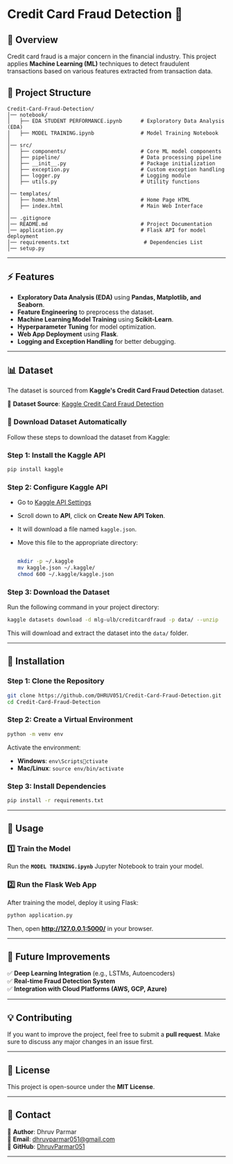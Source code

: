 # **Credit Card Fraud Detection 🚀**

## **📌 Overview**

Credit card fraud is a major concern in the financial industry. This project applies **Machine Learning (ML)** techniques to detect fraudulent transactions based on various features extracted from transaction data.

## **📁 Project Structure**

```plaintext
Credit-Card-Fraud-Detection/
│── notebook/
│   ├── EDA STUDENT PERFORMANCE.ipynb      # Exploratory Data Analysis (EDA)
│   ├── MODEL TRAINING.ipynb               # Model Training Notebook
│
│── src/
│   ├── components/                        # Core ML model components
│   ├── pipeline/                          # Data processing pipeline
│   ├── __init__.py                        # Package initialization
│   ├── exception.py                       # Custom exception handling
│   ├── logger.py                          # Logging module
│   ├── utils.py                           # Utility functions
│
│── templates/
│   ├── home.html                          # Home Page HTML
│   ├── index.html                         # Main Web Interface
│
│── .gitignore
│── README.md                              # Project Documentation
│── application.py                         # Flask API for model deployment
│── requirements.txt                        # Dependencies List
│── setup.py         

```

---

## **⚡ Features**

- **Exploratory Data Analysis (EDA)** using **Pandas, Matplotlib, and Seaborn**.
- **Feature Engineering** to preprocess the dataset.
- **Machine Learning Model Training** using **Scikit-Learn**.
- **Hyperparameter Tuning** for model optimization.
- **Web App Deployment** using **Flask**.
- **Logging and Exception Handling** for better debugging.

---

## **📊 Dataset**

The dataset is sourced from **Kaggle's Credit Card Fraud Detection** dataset.

🔗 **Dataset Source**: [Kaggle Credit Card Fraud Detection](https://www.kaggle.com/mlg-ulb/creditcardfraud)

### **💾 Download Dataset Automatically**

Follow these steps to download the dataset from Kaggle:

### **Step 1: Install the Kaggle API**

```sh
pip install kaggle
```

### **Step 2: Configure Kaggle API**

- Go to [Kaggle API Settings](https://www.kaggle.com/account)
- Scroll down to **API**, click on **Create New API Token**.
- It will download a file named `kaggle.json`.
- Move this file to the appropriate directory:

  ```sh
  
  mkdir -p ~/.kaggle
  mv kaggle.json ~/.kaggle/
  chmod 600 ~/.kaggle/kaggle.json
  ```

### **Step 3: Download the Dataset**

Run the following command in your project directory:

```sh
kaggle datasets download -d mlg-ulb/creditcardfraud -p data/ --unzip
```

This will download and extract the dataset into the `data/` folder.

---

## **🔧 Installation**

### **Step 1: Clone the Repository**

```sh
git clone https://github.com/DHRUV051/Credit-Card-Fraud-Detection.git
cd Credit-Card-Fraud-Detection
```

### **Step 2: Create a Virtual Environment**

```sh
python -m venv env
```

Activate the environment:

- **Windows**: `env\Scriptsctivate`
- **Mac/Linux**: `source env/bin/activate`

### **Step 3: Install Dependencies**

```sh
pip install -r requirements.txt
```

---

## **🚀 Usage**

### **1️⃣ Train the Model**

Run the **`MODEL TRAINING.ipynb`** Jupyter Notebook to train your model.

### **2️⃣ Run the Flask Web App**

After training the model, deploy it using Flask:

```sh
python application.py
```

Then, open **<http://127.0.0.1:5000/>** in your browser.

---

## **📌 Future Improvements**

✅ **Deep Learning Integration** (e.g., LSTMs, Autoencoders)  
✅ **Real-time Fraud Detection System**  
✅ **Integration with Cloud Platforms (AWS, GCP, Azure)**  

---

## **💡 Contributing**

If you want to improve the project, feel free to submit a **pull request**. Make sure to discuss any major changes in an issue first.

---

## **📜 License**

This project is open-source under the **MIT License**.

---

## **📩 Contact**

🔗 **Author**: Dhruv Parmar  
📧 **Email**: <dhruvparmar051@gmail.com>  
🔗 **GitHub**: [DhruvParmar051](https://github.com/DhruvParmar051)

---
